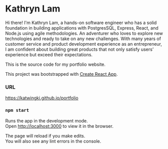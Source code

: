 # Kathryn Lam 

Hi there! I'm Kathryn Lam, a hands-on software engineer who has a solid foundation in building applications with PostgresSQL, Express, React, and Node.js using agile methodologies. An adventurer who loves to explore new technologies and ready to take on any new challenges. With many years of customer service and product development experience as an entrepreneur, I am confident about building great products that not only satisfy users’ experience but exceed their expectations.

This is the source code for my portfolio website. 

This project was bootstrapped with [Create React App](https://github.com/facebook/create-react-app).

### URL 
https://katwingki.github.io/portfolio


### `npm start`

Runs the app in the development mode.\
Open [http://localhost:3000](http://localhost:3000) to view it in the browser.

The page will reload if you make edits.\
You will also see any lint errors in the console.

